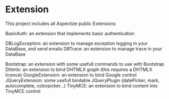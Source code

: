 Extension
=========

This project includes all Aspectize public Extensions

BasicAuth: an extension that implements basic authentication

DBLogException: an extension to manage exception logging in your DataBase, and send emails 
DBTrace: an extension to manage trace in your DataBase

Bootstrap: an extension with some usefull commands to use with Bootstrap 
Dhtmlx: an extension to bind DHTMLX graph (this requires a DHTMLX licence)
GoogleExtension: an extension to bind Google control
JQueryExtension: some usefull bindable JQueryPlugin (datePicker, mark, autocomplete, colorpicker...)
TinyMCE: an extension to bind content into TinyMCE control

